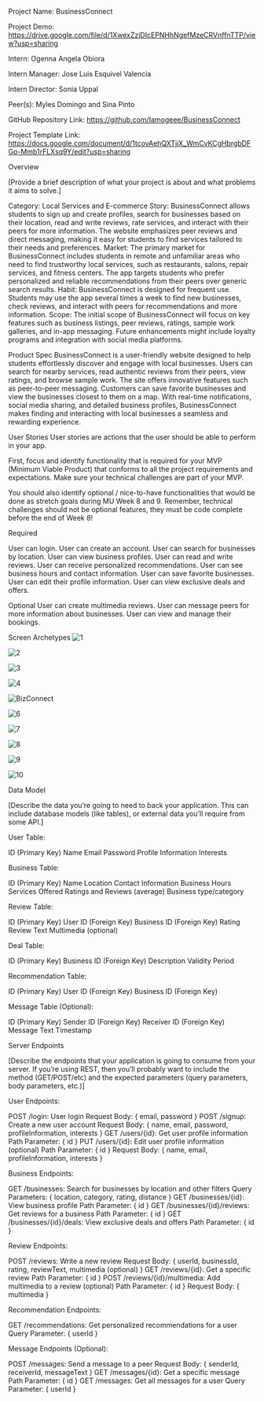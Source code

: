 Project Name: BusinessConnect

Project Demo: https://drive.google.com/file/d/1XwexZzjDIcEPNHhNgefMzeCRVnffnTTP/view?usp=sharing

Intern: Ogenna Angela Obiora

Intern Manager: Jose Luis Esquivel Valencia

Intern Director: Sonia Uppal

Peer(s): Myles Domingo and Sina Pinto

GitHub Repository Link: https://github.com/Iamogeee/BusinessConnect

Project Template Link: https://docs.google.com/document/d/1tcovAehQXTjjX_WmCvKCgHbrgbDFGp-Mmb1rFLXsq9Y/edit?usp=sharing

Overview

[Provide a brief description of what your project is about and what problems it aims to solve.]

Category: Local Services and E-commerce
Story: BusinessConnect allows students to sign up and create profiles, search for businesses based on their location, read and write reviews, rate services, and interact with their peers for more information. The website emphasizes peer reviews and direct messaging, making it easy for students to find services tailored to their needs and preferences.
Market: The primary market for BusinessConnect includes students in remote and unfamiliar areas who need to find trustworthy local services, such as restaurants, salons, repair services, and fitness centers. The app targets students who prefer personalized and reliable recommendations from their peers over generic search results.
Habit: BusinessConnect is designed for frequent use. Students may use the app several times a week to find new businesses, check reviews, and interact with peers for recommendations and more information.
Scope: The initial scope of BusinessConnect will focus on key features such as business listings, peer reviews, ratings, sample work galleries, and in-app messaging. Future enhancements might include loyalty programs and integration with social media platforms.

Product Spec
BusinessConnect is a user-friendly website designed to help students effortlessly discover and engage with local businesses. Users can search for nearby services, read authentic reviews from their peers, view ratings, and browse sample work. The site offers innovative features such as peer-to-peer messaging. Customers can save favorite businesses and view the businesses closest to them on a map. With real-time notifications, social media sharing, and detailed business profiles, BusinessConnect makes finding and interacting with local businesses a seamless and rewarding experience.

User Stories
User stories are actions that the user should be able to perform in your app.

First, focus and identify functionality that is required for your MVP (Minimum Viable Product) that conforms to all the project requirements and expectations. Make sure your technical challenges are part of your MVP.

You should also identify optional / nice-to-have functionalities that would be done as stretch goals during MU Week 8 and 9. Remember, technical challenges should not be optional features, they must be code complete before the end of Week 8!

Required

User can login.
User can create an account.
User can search for businesses by location.
User can view business profiles.
User can read and write reviews.
User can receive personalized recommendations.
User can see business hours and contact information.
User can save favorite businesses.
User can edit their profile information.
User can view exclusive deals and offers.


Optional
User can create multimedia reviews.
User can message peers for more information about businesses.
User can view and manage their bookings.


Screen Archetypes
![1](https://github.com/Iamogeee/BusinessConnect/assets/126437546/c024b6a7-3c2d-46e3-a34f-72f8907b40cc)

![2](https://github.com/Iamogeee/BusinessConnect/assets/126437546/01419f8a-e194-4286-9cfa-3fa187a36739)

![3](https://github.com/Iamogeee/BusinessConnect/assets/126437546/5de3aee9-f9b9-483b-94a3-d0cdcdf5596b)

![4](https://github.com/Iamogeee/BusinessConnect/assets/126437546/eafc1d7a-d390-4c65-956d-0ca7b1e62ee1)

![BizConnect](https://github.com/Iamogeee/BusinessConnect/assets/126437546/4d841a3c-0d16-4cb3-a0f8-b922083d5c8e)

![6](https://github.com/Iamogeee/BusinessConnect/assets/126437546/68908dfc-6604-43ef-b640-95c663755462)

![7](https://github.com/Iamogeee/BusinessConnect/assets/126437546/d2b95a03-107c-4788-a60a-88e9f41895f5)

![8](https://github.com/Iamogeee/BusinessConnect/assets/126437546/11d53b6c-7b04-4f7e-bbdd-eb54e8efbc82)

![9](https://github.com/Iamogeee/BusinessConnect/assets/126437546/92ff6859-c927-460b-ad05-07801397156b)

![10](https://github.com/Iamogeee/BusinessConnect/assets/126437546/3b49fea1-7383-4ea4-a8c0-31405b68a286)


Data Model

[Describe the data you’re going to need to back your application. This can include database models (like tables), or external data you’ll require from some API.]

User Table:

ID (Primary Key)
Name
Email
Password
Profile Information
Interests

Business Table:

ID (Primary Key)
Name
Location
Contact Information
Business Hours
Services Offered
Ratings and Reviews (average)
Business type/category

Review Table:

ID (Primary Key)
User ID (Foreign Key)
Business ID (Foreign Key)
Rating
Review Text
Multimedia (optional)

Deal Table:

ID (Primary Key)
Business ID (Foreign Key)
Description
Validity Period

Recommendation Table:

ID (Primary Key)
User ID (Foreign Key)
Business ID (Foreign Key)

Message Table (Optional):

ID (Primary Key)
Sender ID (Foreign Key)
Receiver ID (Foreign Key)
Message Text
Timestamp



Server Endpoints

[Describe the endpoints that your application is going to consume from your server. If you’re using REST, then you’ll probably want to include the method (GET/POST/etc) and the expected parameters (query parameters, body parameters, etc.)]


User Endpoints:

POST /login: User login
Request Body: { email, password }
POST /signup: Create a new user account
Request Body: { name, email, password, profileInformation, interests }
GET /users/{id}: Get user profile information
Path Parameter: { id }
PUT /users/{id}: Edit user profile information (optional)
Path Parameter: { id }
Request Body: { name, email, profileInformation, interests }

Business Endpoints:

GET /businesses: Search for businesses by location and other filters
Query Parameters: { location, category, rating, distance }
GET /businesses/{id}: View business profile
Path Parameter: { id }
GET /businesses/{id}/reviews: Get reviews for a business
Path Parameter: { id }
GET /businesses/{id}/deals: View exclusive deals and offers
Path Parameter: { id }

Review Endpoints:

POST /reviews: Write a new review
Request Body: { userId, businessId, rating, reviewText, multimedia (optional) }
GET /reviews/{id}: Get a specific review
Path Parameter: { id }
POST /reviews/{id}/multimedia: Add multimedia to a review (optional)
Path Parameter: { id }
Request Body: { multimedia }

Recommendation Endpoints:

GET /recommendations: Get personalized recommendations for a user
Query Parameter: { userId }

Message Endpoints (Optional):

POST /messages: Send a message to a peer
Request Body: { senderId, receiverId, messageText }
GET /messages/{id}: Get a specific message
Path Parameter: { id }
GET /messages: Get all messages for a user
Query Parameter: { userId }

